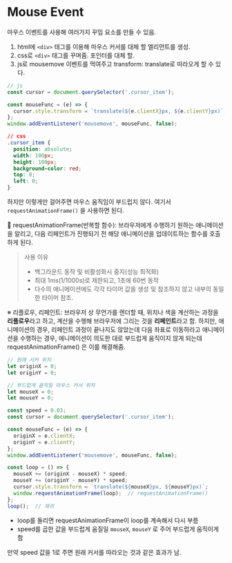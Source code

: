 # Mouse Event

마우스 이벤트를 사용해 여러가지 꾸밈 요소를 만들 수 있음.

1. html에 `<div>` 태그를 이용해 마우스 커서를 대체 할 엘리먼트를 생성.
2. css로 `<div>` 태그를 꾸며줌. 포인터를 대체 할.
3. js로 mousemove 이벤트를 먹여주고 transform: translate로 따라오게 할 수 있다.

```js
// js
const cursor = document.querySelector('.cursor_item');

const mouseFunc = (e) => {
  cursor.style.transform = `translate(${e.clientX}px, ${e.clientY}px)`;
};
window.addEventListener('mousemove', mouseFunc, false);
```

```css
// css
.cursor_item {
  position: absolute;
  width: 100px;
  height: 100px;
  background-color: red;
  top: 0;
  left: 0;
}
```

하지만 이렇게만 걸어주면 마우스 움직임이 부드럽지 않다. 여기서 `requestAnimationFrame()` 을 사용하면 된다.

📌 requestAnimationFrame(반복할 함수): 브라우저에게 수행하기 원하는 애니메이션을 알리고, 다음 리페인트가 진행되기 전 해당 애니메이션을 업데이트하는 함수를 호출하게 된다.

> 사용 이유
>
> - 백그라운드 동작 및 비활성화시 중지(성능 최적화)
> - 최대 1ms(1/1000s)로 제한되고, 1초에 60번 동작
> - 다수의 애니메이션에도 각각 타이머 값을 생성 및 참조하지 않고 내부의 동일한 타이머 참조.

※ 리플로우, 리페인트: 브라우저 상 무언가를 렌더할 때, 위치나 색을 계산하는 과정을 **리플로우**라고 하고, 계산을 수행해 브라우저에 그리는 것을 **리페인트**라고 함. 하지만, 애니메이션의 경우, 리페인트 과정이 끝나지도 않았는데 다음 좌표로 이동하라고 애니메이션을 수행하는 경우, 애니메이션이 의도한 대로 부드럽게 움직이지 않게 되는데 requestAnimationFrame() 은 이를 해결해줌.

```js
// 원래 서커 위치
let originX = 0;
let originY = 0;

// 부드럽게 움직일 마우스 커서 위치
let mouseX = 0;
let mouseY = 0;

const speed = 0.03;
const cursor = document.querySelector('.cursor_item');

const mouseFunc = (e) => {
  originX = e.clientX;
  originY = e.clientY;
};
window.addEventListener('mousemove', mouseFunc, false);

const loop = () => {
  mouseX += (originX - mouseX) * speed;
  mouseY += (originY - mouseY) * speed;
  cursor.style.transform = `translate(${mouseX}px, ${mouseY}px)`;
  window.requestAnimationFrame(loop);  // requestAnimationFrame()
};
loop();  // 재귀
```

- loop를 돌리면 requestAnimationFrame이 loop를 계속해서 다시 부름
- speed를 곱한 값을 부드럽게 움질일 `mouseX`, `mouseY` 로 주어 부드럽게 움직이게 함

만약 speed 값을 1로 주면 원래 커서를 따라오는 것과 같은 효과가 남.
